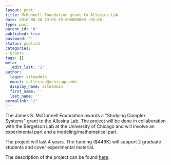 ```yaml
---
layout: post
title: McDonnell Foundation grant to Allesina Lab
date: 2010-08-30 23:05:29.000000000 -05:00
type: post
parent_id: '0'
published: true
password: ''
status: publish
categories:
- Grants
tags: []
meta:
  _edit_last: '1'
author:
  login: siteadmin
  email: sallesina@uchicago.edu
  display_name: siteadmin
  first_name: ''
  last_name: ''
permalink: "/"
---
```

The James S. McDonnell Foundation awards a "Studying Complex Systems" grant to the Allesina Lab. The project will be done in collaboration with the Bergelson Lab at the University of Chicago and will involve an experimental part and a modeling/mathematical part.

The project will last 4 years. The funding ($449K) will support 2 graduate students and cover experimental material.

The description of the project can be found [here](http://www.jsmf.org/grants/d.php?id=2010020).

